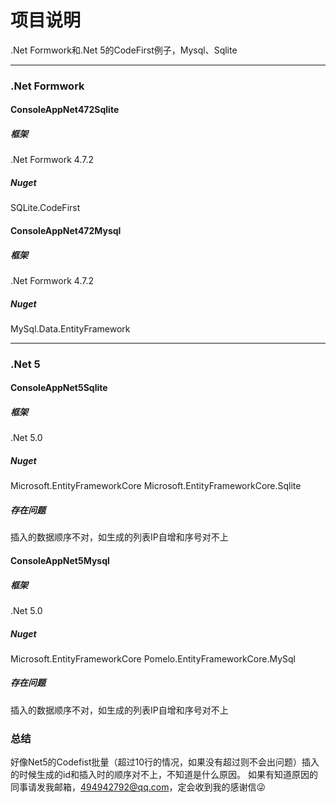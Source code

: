 ﻿# 项目说明

.Net Formwork和.Net 5的CodeFirst例子，Mysql、Sqlite

<hr>

### .Net Formwork
#### ConsoleAppNet472Sqlite
##### 框架
.Net Formwork 4.7.2
##### Nuget
SQLite.CodeFirst


#### ConsoleAppNet472Mysql
##### 框架
.Net Formwork 4.7.2
##### Nuget
MySql.Data.EntityFramework

<hr>

### .Net 5
#### ConsoleAppNet5Sqlite
##### 框架
.Net 5.0
##### Nuget
Microsoft.EntityFrameworkCore
Microsoft.EntityFrameworkCore.Sqlite
##### 存在问题
插入的数据顺序不对，如生成的列表IP自增和序号对不上


#### ConsoleAppNet5Mysql
##### 框架
.Net 5.0
##### Nuget
Microsoft.EntityFrameworkCore
Pomelo.EntityFrameworkCore.MySql
##### 存在问题
插入的数据顺序不对，如生成的列表IP自增和序号对不上

### 总结
好像Net5的Codefist批量（超过10行的情况，如果没有超过则不会出问题）插入的时候生成的id和插入时的顺序对不上，不知道是什么原因。
如果有知道原因的同事请发我邮箱，494942792@qq.com，定会收到我的感谢信😜